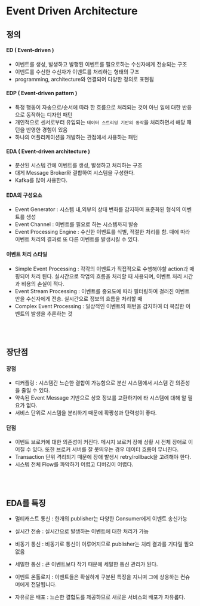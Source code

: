 # Event Driven Architecture

## 정의
#### ED ( Event-driven )
- 이벤트를 생성, 발생하고 발행된 이벤트를 필요로하는 수신자에게 전송되는 구조
- 이벤트를 수신한 수신자가 이벤트를 처리하는 형태의 구조
- programming, architecture와 연결되어 다양한 정의로 표현됨

#### EDP ( Event-driven pattern )
- 특정 행동이 자송으로/순서에 따라 한 흐름으로  처리되는 것이 아닌 일에 대한 반응으로 동작하는 디자인 패턴
- 개인적으로 센서로부터 유입되는 `데이터 스트리밍 기반의 동작`을 처리하면서 해당 패턴을 반영한 경험이 있음
- 하나의 어플리케이션을 개발하는 관점에서 사용하는 패턴

#### EDA ( Event-driven architecture )
- 분산된 시스템 간에 이벤트를 생성, 발생하고 처리하는 구조
- 대게 Message Broker와 결합하여 시스템을 구성한다.
- Kafka를 많이 사용한다.

#### EDA의 구성요소
- Event Generator : 시스템 내,외부의 상태 변화를 감지하여 표준화된 형식의 이벤트를 생성
- Event Channel : 이벤트를 필요로 하는 시스템까지 발송
- Event Processing Engine : 수신한 이벤트를 식별, 적절한 처리를 함. 때에 따라 이벤트 처리의 결과로 또 다른 이벤트를 발생시킬 수 있다.

#### 이벤트 처리 스타일
- Simple Event Processing : 각각의 이벤트가 직접적으로 수행해야할 action과 매핑되어 처리 된다. 실시간으로 작업의 흐름을 처리할 때 사용되며, 이벤트 처리 시간과 비용의 손실이 적다.
- Event Stream Processing : 이벤트를 중요도에 따라 필터링하여 걸러진 이벤트만을 수신자에게 전송. 실시간으로 정보의 흐름을 처리할 때
- Complex Event Processing : 일상적인 이벤트의 패턴을 감지하여 더 복잡한 이벤트의 발생을 추론하는 것


<br/>
<br/>

## 장단점
#### 장점
- 디커플링 : 시스템간 느슨한 결합이 가능함으로 분산 시스템에서 시스템 간 의존성을 줄일 수 있다.
- 약속된 Event Message 기반으로 상호 정보를 교환하기에 타 시스템에 대해 알 필요가 없다.
- 서비스 단위로 시스템을 분리하기 때문에 확짱성과 탄력성이 좋다.


#### 단점
- 이벤트 브로커에 대한 의존성이 커진다. 메시지 브로커 장애 상황 시 전체 장애로 이어질 수 있다. 또한 브로커 서버를 잘 못띄우는 경우 데이터 흐름이 무너진다.
- Transaction 단위 격리되기 때문에 장애 발생시 retry/rollback을 고려해야 한다.
- 시스템 전체 Flow를 파악하기 어렵고 디버깅이 어렵다.


<br/>
<br/>



## EDA를 특징  
- 멀티캐스트 통신 : 한개의 publisher는 다양한 Consumer에게 이벤트 송신가능  


- 실시간 전송 : 실시간으로 발생하는 이벤트에 대한 처리가 가능  


- 비동기 통신 : 비동기로 통신이 이루어지므로 publisher는 처리 결과를 기다릴 필요 없음  


- 세밀한 통신 : 큰 이벤트보다 작기 때문에 세밀한 통신 관리가 된다.  


- 이벤트 온톨로지 : 이벤트들은 확실하게 구분된 특징을 지니며 그에 상응하는 컨슈머에게 전달됩니다. 

 
- 자유로운 배포 : 느슨한 결합도를 제공하므로 새로운 서비스의 배포가 자유롭다.  
